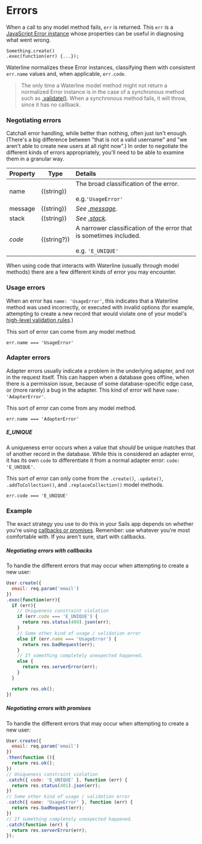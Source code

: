 # Errors

When a call to any model method fails, `err` is returned. This `err` is a [JavaScript Error instance](https://developer.mozilla.org/en-US/docs/Web/JavaScript/Reference/Global_Objects/Error) whose properties can be useful in diagnosing what went wrong.
```usage
Something.create()
.exec(function(err) {...});
```
Waterline normalizes these Error instances, classifying them with consistent `err.name` values and, when applicable, `err.code`.

> The only time a Waterline model method might not return a normalized Error instance is in the case of a synchronous method such as [.validate()](http://sailsjs.com/documentation/reference/waterline-orm/models/validate). When a synchronous method fails, it will throw, since it has no callback.


### Negotiating errors

Catchall error handling, while better than nothing, often just isn't enough. (There's a big difference between "that is not a valid username" and "we aren't able to create new users at all right now".) In order to negotiate the different kinds of errors appropriately, you'll need to be able to examine them in a granular way.


| Property       | Type          | Details            |
|:---------------|---------------|:-------------------|
| name           | ((string))    | The broad classification of the error. <br/><br/> e.g.`'UsageError'`     |
| message        | ((string))    | <em>See [.message](https://nodejs.org/dist/latest-v7.x/docs/api/errors.html#errors_error_message).</em> |
| stack          | ((string))    | <em>See [.stack](https://nodejs.org/dist/latest-v7.x/docs/api/errors.html#errors_error_stack).<em>     |
| _code_         | ((string?))   | A narrower classification of the error that is sometimes included.<br/><br/>e.g. `'E_UNIQUE'`       |

When using code that interacts with Waterline (usually through model methods) there are a few different kinds of error you may encounter.


### Usage errors

When an error has `name: 'UsageError'`, this indicates that a Waterline method was used incorrectly, or executed with invalid options (for example, attempting to create a new record that would violate one of your model's [high-level validation rules](http://sailsjs.com/documentation/concepts/models-and-orm/validations#?validation-rules).)

This sort of error can come from any model method.

```
err.name === 'UsageError'
```

### Adapter errors

Adapter errors usually indicate a problem in the underlying adapter, and not in the request itself. This can happen when a database goes offline, when there is a permission issue, because of some database-specific edge case, or (more rarely) a bug in the adapter. This kind of error will have `name: 'AdapterError'`.

This sort of error can come from any model method.

```
err.name === 'AdapterError'
```


##### E_UNIQUE

A uniqueness error occurs when a value that _should_ be unique matches that of another record in the database. While this is considered an adapter error, it has its own `code` to differentiate it from a normal adapter error: `code: 'E_UNIQUE'`.

This sort of error can only come from the `.create()`, `.update()`, `.addToCollection()`, and `.replaceCollection()` model methods.

```
err.code === 'E_UNIQUE'
```

### Example

The exact strategy you use to do this in your Sails app depends on whether you're using [callbacks or promises](https://github.com/balderdashy/sails/issues/3459#issuecomment-171039631).  Remember: use whatever you're most comfortable with.  If you aren't sure, start with callbacks.

##### Negotiating errors with callbacks

To handle the different errors that may occur when attempting to create a new user:

```javascript
User.create({
  email: req.param('email')
})
.exec(function(err){
  if (err){
    // Uniqueness constraint violation
    if (err.code === 'E_UNIQUE') {
      return res.status(409).json(err);
    }
    // Some other kind of usage / validation error
    else if (err.name === 'UsageError') {
      return res.badRequest(err);
    }
    // If something completely unexpected happened.
    else {
      return res.serverError(err);
    }
  }

  return res.ok();
})
```

##### Negotiating errors with promises

To handle the different errors that may occur when attempting to create a new user:

```javascript
User.create({
  email: req.param('email')
})
.then(function (){
  return res.ok();
})
// Uniqueness constraint violation
.catch({ code: 'E_UNIQUE' }, function (err) {
  return res.status(401).json(err);
})
// Some other kind of usage / validation error
.catch({ name: 'UsageError' }, function (err) {
  return res.badRequest(err);
})
// If something completely unexpected happened.
.catch(function (err) {
  return res.serverError(err);
});
```


<docmeta name="displayName" value="Errors">

